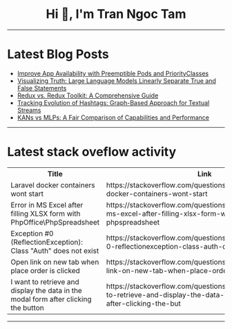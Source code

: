 <h1 align="center">Hi 👋, I'm Tran Ngoc Tam</h1>

---

# Latest Blog Posts 
<!-- BLOG-POST-LIST:START -->
- [Improve App Availability with Preemptible Pods and PriorityClasses](https://dev.to/antweiss/improve-app-availability-with-preemptible-pods-and-priorityclasses-3gh2)
- [Visualizing Truth: Large Language Models Linearly Separate True and False Statements](https://dev.to/mikeyoung44/visualizing-truth-large-language-models-linearly-separate-true-and-false-statements-380h)
- [Redux vs. Redux Toolkit: A Comprehensive Guide](https://dev.to/irohomolola/redux-vs-redux-toolkit-a-comprehensive-guide-2l7)
- [Tracking Evolution of Hashtags: Graph-Based Approach for Textual Streams](https://dev.to/mikeyoung44/tracking-evolution-of-hashtags-graph-based-approach-for-textual-streams-fc7)
- [KANs vs MLPs: A Fair Comparison of Capabilities and Performance](https://dev.to/mikeyoung44/kans-vs-mlps-a-fair-comparison-of-capabilities-and-performance-1i4h)
<!-- BLOG-POST-LIST:END -->

---

# Latest stack oveflow activity
<table>
  <tr><th>Title</th><th>Link</th></tr>
  <!-- STACKOVERFLOW:START --><tr><td>Laravel docker containers wont start</td><td>https://stackoverflow.com/questions/78891802/laravel-docker-containers-wont-start</td></tr><tr><td>Error in MS Excel after filling XLSX form with PhpOffice\PhpSpreadsheet</td><td>https://stackoverflow.com/questions/78891760/error-in-ms-excel-after-filling-xlsx-form-with-phpoffice-phpspreadsheet</td></tr><tr><td>Exception #0 &lpar;ReflectionException&rpar;: Class &quot;Auth&quot; does not exist</td><td>https://stackoverflow.com/questions/78891717/exception-0-reflectionexception-class-auth-does-not-exist</td></tr><tr><td>Open link on new tab when place order is clicked</td><td>https://stackoverflow.com/questions/78891639/open-link-on-new-tab-when-place-order-is-clicked</td></tr><tr><td>I want to retrieve and display the data in the modal form after clicking the button</td><td>https://stackoverflow.com/questions/78891579/i-want-to-retrieve-and-display-the-data-in-the-modal-form-after-clicking-the-but</td></tr><!-- STACKOVERFLOW:END -->
</table>

---


